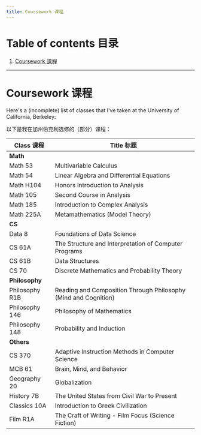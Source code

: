 ```yaml
---
title: Coursework 课程
---
```


# Table of contents 目录

1. [Coursework 课程](#coursework-课程)

***

# Coursework 课程

Here's a (incomplete) list of classes that I've taken at the University of California, Berkeley:

以下是我在加州伯克利选修的（部分）课程：

| Class 课程 | Title 标题 |
| --- | --- |
| **Math** | |
| Math 53 | Multivariable Calculus |
| Math 54 | Linear Algebra and Differential Equations |
| Math H104 | Honors Introduction to Analysis |
| Math 105 | Second Course in Analysis |
| Math 185 | Introduction to Complex Analysis |
| Math 225A | Metamathematics (Model Theory) |
| **CS** | |
| Data 8 | Foundations of Data Science |
| CS 61A | The Structure and Interpretation of Computer Programs |
| CS 61B | Data Structures |
| CS 70 | Discrete Mathematics and Probability Theory |
| **Philosophy** | |
| Philosophy R1B | Reading and Composition Through Philosophy (Mind and Cognition) |
| Philosophy 146 | Philosophy of Mathematics |
| Philosophy 148 | Probability and Induction |
| **Others** | |
| CS 370 | Adaptive Instruction Methods in Computer Science |
| MCB 61 | Brain, Mind, and Behavior |
| Geography 20 | Globalization |
| History 7B | The United States from Civil War to Present |
| Classics 10A | Introduction to Greek Civilization |
| Film R1A | The Craft of Writing - Film Focus (Science Fiction) |